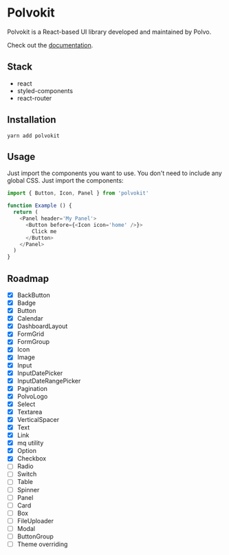 # Polvokit

Polvokit is a React-based UI library developed and maintained by Polvo.

Check out the [documentation](https://polvo-labs.github.io/polvokit/).

## Stack

- react
- styled-components
- react-router

## Installation

```
yarn add polvokit
```

## Usage

Just import the components you want to use.
You don't need to include any global CSS. Just import the components:

```js
import { Button, Icon, Panel } from 'polvokit'

function Example () {
  return (
    <Panel header='My Panel'>
      <Button before={<Icon icon='home' />}>
        Click me
      </Button>
    </Panel>    
  )
}
```

## Roadmap

- [x] BackButton
- [x] Badge
- [x] Button
- [x] Calendar
- [x] DashboardLayout
- [x] FormGrid
- [x] FormGroup
- [x] Icon
- [x] Image
- [x] Input
- [x] InputDatePicker
- [x] InputDateRangePicker
- [x] Pagination
- [x] PolvoLogo
- [x] Select
- [x] Textarea
- [x] VerticalSpacer
- [x] Text
- [x] Link
- [x] mq utility
- [x] Option
- [x] Checkbox
- [ ] Radio
- [ ] Switch
- [ ] Table
- [ ] Spinner
- [ ] Panel
- [ ] Card
- [ ] Box
- [ ] FileUploader
- [ ] Modal
- [ ] ButtonGroup
- [ ] Theme overriding
